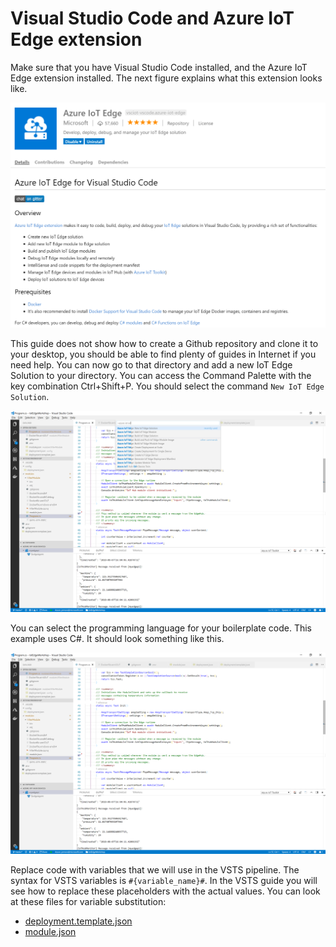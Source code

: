 # Visual Studio Code and Azure IoT Edge extension

Make sure that you have Visual Studio Code installed, and the Azure IoT Edge extension installed. The next figure explains what this extension looks like.

![VScode IoT Extension](pics/vsc_extension.PNG "VScode IoT Edge Extension")

This guide does not show how to create a Github repository and clone it to your desktop, you should be able to find plenty of guides in Internet if you need help. You can now go to that directory and add a new IoT Edge Solution to your directory. You can access the Command Palette with the key combination Ctrl+Shift+P. You should select the command `New IoT Edge Solution`.

![VScode Command Palette for IoT Edge](pics/vsc_palette.PNG "VScode Command Palette for IoT Edge")

You can select the programming language for your boilerplate code. This example uses C#. It should look something like this.

![VScode solution](pics/vsc.PNG "VScode solution")

Replace code with variables that we will use in the VSTS pipeline. The syntax for VSTS variables is `#{variable_name}#`. In the VSTS guide you will see how to replace these placeholders with the actual values. You can look at these files for variable substitution:

* [deployment.template.json](../IotEdgeWorkshop/deployment.template.json)
* [module.json](../IotEdgeWorkshop/modules/FilterModule/module.json)

